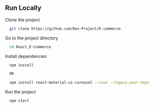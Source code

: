 ## Run Locally

Clone the project

```bash
  git clone https://github.com/Dex-Project/E-commerce
```

Go to the project directory

```bash
  cd React_E-Commerce
```

Install dependencies

```bash
  npm install

  OR 

  npm install react-material-ui-carousel --save --legacy-peer-deps
```
Run the project

```bash
  npm start
```


